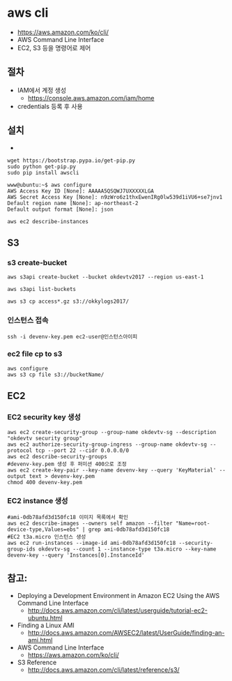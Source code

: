 # aws cli
* https://aws.amazon.com/ko/cli/
* AWS Command Line Interface
* EC2, S3 등을 명령어로 제어

## 절차
* IAM에서 계정 생성
  * https://console.aws.amazon.com/iam/home
* credentials 등록 후 사용

## 설치
*
```
wget https://bootstrap.pypa.io/get-pip.py
sudo python get-pip.py
sudo pip install awscli
```

```
www@ubuntu:~$ aws configure
AWS Access Key ID [None]: AAAAA5QSQWJ7UXXXXXLGA
AWS Secret Access Key [None]: n9zWro6z1thxEwenIRg0lw539d1iVU6+se7jnv1
Default region name [None]: ap-northeast-2
Default output format [None]: json

aws ec2 describe-instances
```
## S3

### s3 create-bucket
```
aws s3api create-bucket --bucket okdevtv2017 --region us-east-1

aws s3api list-buckets

aws s3 cp access*.gz s3://okkylogs2017/
```

### 인스턴스 접속
```
ssh -i devenv-key.pem ec2-user@인스턴스아이피
```

### ec2 file cp to s3
```
aws configure
aws s3 cp file s3://bucketName/
```

## EC2

### EC2 security key 생성

```
aws ec2 create-security-group --group-name okdevtv-sg --description "okdevtv security group"
aws ec2 authorize-security-group-ingress --group-name okdevtv-sg --protocol tcp --port 22 --cidr 0.0.0.0/0
aws ec2 describe-security-groups
#devenv-key.pem 생성 후 퍼미션 400으로 조정
aws ec2 create-key-pair --key-name devenv-key --query 'KeyMaterial' --output text > devenv-key.pem
chmod 400 devenv-key.pem
```

### EC2 instance 생성

```
#ami-0db78afd3d150fc18 이미지 목록에서 확인
aws ec2 describe-images --owners self amazon --filter "Name=root-device-type,Values=ebs" | grep ami-0db78afd3d150fc18
#EC2 t3a.micro 인스턴스 생성
aws ec2 run-instances --image-id ami-0db78afd3d150fc18 --security-group-ids okdevtv-sg --count 1 --instance-type t3a.micro --key-name devenv-key --query 'Instances[0].InstanceId'
```

## 참고:
* Deploying a Development Environment in Amazon EC2 Using the AWS Command Line Interface
  * http://docs.aws.amazon.com/cli/latest/userguide/tutorial-ec2-ubuntu.html
* Finding a Linux AMI
  * http://docs.aws.amazon.com/AWSEC2/latest/UserGuide/finding-an-ami.html
* AWS Command Line Interface
  * https://aws.amazon.com/ko/cli/
* S3 Reference
  * http://docs.aws.amazon.com/cli/latest/reference/s3/
